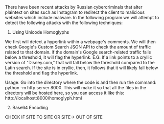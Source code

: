 There have been recent attacks by Russian cybercriminals that alter plaintext on sites such as Instagram to redirect the client to malicious websites which include malware.
In the following program we will attempt to detect the following attacks with the following techniques:

1. Using Unicode Homoglyphs

We first will detect a hyperlink within a webpage's comments.
We will then check Google's Custom Search JSON API to check the amount of traffic related to that domain.
If the domain's Google search-related traffic falls below a threshold, it will flag the hyperlink. 
E.G. If a link points to a cryllic version of "Disney.com," that will fall below the threshold compared to the Latin search.
If the site is in cryllic, then, it follows that it will likely fall below the threshold and flag the hyperlink.

Usage:
Go into the directory where the code is and then run the command: python -m http.server 8000.
This will make it so that all the files in the directory will be hosted here, so you can access it like this: http://localhost:8000/homoglyph.html

2. Base64 Encoding

   

CHECK IF SITE TO SITE OR SITE-> OUT OF SITE
